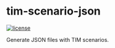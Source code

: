 # tim-scenario-json

[![license](https://img.shields.io/github/license/MaREI-EPMG/tim-scenario-json?color=blue)](LICENSE)

Generate JSON files with TIM scenarios.